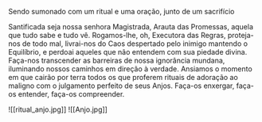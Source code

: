 Sendo sumonado com um ritual e uma oração, junto de um sacrifício

Santificada seja nossa senhora Magistrada, Arauta das Promessas, aquela que tudo sabe e tudo vê. Rogamos-lhe, oh, Executora das Regras, proteja-nos de todo mal, livrai-nos do Caos despertado pelo inimigo mantendo o Equilíbrio, e perdoai aqueles que não entendem com sua piedade divina. Faça-nos transcender as barreiras de nossa ignorância mundana, iluminando nossos caminhos em direção à verdade. Ansiamos o momento em que cairão por terra todos os que proferem rituais de adoração ao maligno com o julgamento perfeito de seus Anjos. Faça-os enxergar, faça-os entender, faça-os compreender.

![[ritual_anjo.jpg]]
![[Anjo.jpg]]